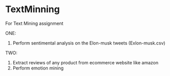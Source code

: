 # TextMinning
For Text Mining assignment
 
 ONE:
1) Perform sentimental analysis on the Elon-musk tweets (Exlon-musk.csv)

 TWO:
1) Extract reviews of any product from ecommerce website like amazon
2) Perform emotion mining

